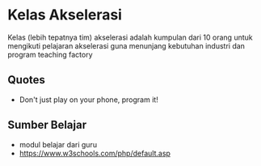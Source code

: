 # Kelas Akselerasi
Kelas (lebih tepatnya tim) akselerasi adalah kumpulan dari 10 orang untuk mengikuti pelajaran akselerasi guna menunjang kebutuhan industri dan program teaching factory

## Quotes
- Don't just play on your phone, program it! 
 

## Sumber Belajar
- modul belajar dari guru
- https://www.w3schools.com/php/default.asp
